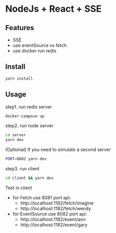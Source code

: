 # NodeJs + React + SSE



## Features

- SSE
- use eventSource vs fetch
- use docker run redis

## Install

```bash
yarn install
```


## Usage

step1. run redis server
```bash
docker-compose up
```

step2. run node server

```bash
cd server
yarn dev
```

(Optional) If you need to simulate a second server
```bash
PORT=8082 yarn dev
```

step3. run client

```bash
cd client && yarn dev
```

Test in client

- for Fetch use 8081 port api:
  - http://localhost:1182/fetch/imagine
  - http://localhost:1182/fetch/wendy
- for EventSource use 8082 port api:
  - http://localhost:1182/event/ann
  - http://localhost:1182/event/gary
